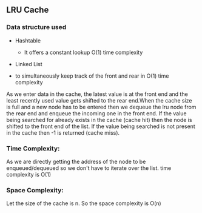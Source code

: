 ## LRU Cache

### Data structure used

- Hashtable
  - It offers a constant lookup O(1) time complexity

- Linked List
 - to simultaneously keep track of the front and rear in O(1) time complexity

 As we enter data in the cache, the latest value is at the front end and the least recently used value gets shifted to the rear end.When the cache size is full and a new node has to be entered then we dequeue the lru node from the rear end and enqueue the incoming one in the front end. If the value being searched for already exists in the cache (cache hit) then the node is shifted to the front end of the list. If the value being searched is not present in the cache then -1 is returned (cache miss).


### Time Complexity:
As we are directly getting the address of the node to be enqueued/dequeued so we don't have to iterate over the list.
time complexity is O(1)

### Space Complexity:
Let the size of the cache is n. So the space complexity is O(n) 
